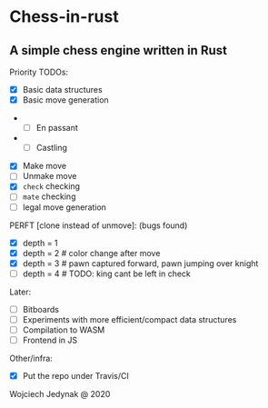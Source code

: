 # Chess-in-rust

## A simple chess engine written in Rust

Priority TODOs:

- [x] Basic data structures
- [x] Basic move generation
- - [ ] En passant
- - [ ] Castling
- [x] Make move
- [ ] Unmake move
- [x] `check` checking
- [ ] `mate` checking
- [ ] legal move generation

PERFT [clone instead of unmove]: (bugs found)
- [x] depth = 1
- [x] depth = 2    # color change after move
- [x] depth = 3    # pawn captured forward, pawn jumping over knight
- [ ] depth = 4    # TODO: king cant be left in check

Later:
- [ ] Bitboards
- [ ] Experiments with more efficient/compact data structures
- [ ] Compilation to WASM
- [ ] Frontend in JS

Other/infra:
- [x] Put the repo under Travis/CI

Wojciech Jedynak @ 2020
